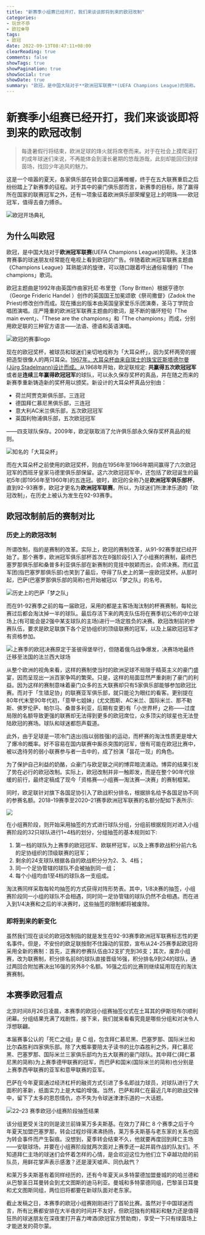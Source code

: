 ```yaml
---
title: "新赛季小组赛已经开打，我们来谈谈即将到来的欧冠改制"
categories:
- 玩世不恭
- 欧拉⚽️导
tags:
- 欧冠
date: 2022-09-13T08:47:11+08:00
clearReading: true
comments: false
showTags: true
showPagination: true
showSocial: true
showDate: true
summary: "欧冠，是中国大陆对于**欧洲冠军联赛**(UEFA Champions League)的简称。关注体育赛事的球迷朋友经常能在电视上看到欧冠的广告。伴随着欧洲冠军联赛主题曲《Champions League》耳熟能详的旋律，可以随口跟着哼出通俗易懂的「The champions」歌词。"
---
```


# 新赛季小组赛已经开打，我们来谈谈即将到来的欧冠改制

> 每逢暑假行将结束，欧洲足球的烽火就将席卷而来。对于在社会上摸爬滚打的成年球迷们来说，不再能体会到漫长暑期的悠哉游哉，此刻却能回归到绿茵场，找回少年追风的魅力。

这是一个喧嚣的夏天，各家俱乐部在转会窗口运筹帷幄，终于在五大联赛重启之后纷纷踏上了新赛季的征程。对于其中的豪门俱乐部而言，新赛季的目标，除了赢得所在国家的联赛冠军之外，还有一项象征着欧洲俱乐部荣耀皇冠上的明珠——欧冠冠军，值得去奋力搏杀。

![欧冠开场典礼](https://cdn.jsdelivr.net/gh/copperfield-dev/picture_bed@master/uPic/%E6%AC%A7%E5%86%A0%E5%BC%80%E5%9C%BA%E5%85%B8%E7%A4%BC.jpg)


## 为什么叫欧冠

欧冠，是中国大陆对于**欧洲冠军联赛**(UEFA Champions League)的简称。关注体育赛事的球迷朋友经常能在电视上看到欧冠的广告。伴随着欧洲冠军联赛主题曲《Champions League》耳熟能详的旋律，可以随口跟着哼出通俗易懂的「The champions」歌词。

欧冠主题曲是1992年由英国作曲家托尼·布里登（Tony Britten）根据亨德尔（George Frideric Handel ）创作的英国国王加冕颂歌《祭司撒督》(Zadok the Priest)修改创作而成。现在播出的版本由英国皇家爱乐乐团演奏，圣马丁学院合唱团演唱。庄严隆重的欧洲冠军联赛主题曲的歌词，是不断的循环短句「The main event」、「These are the champions」和「The champions」而成，分别用欧足联的三种官方语言——法语、德语和英语演唱。

![欧冠的赛事logo](https://cdn.jsdelivr.net/gh/copperfield-dev/picture_bed@master/uPic/%E6%AC%A7%E5%86%A0%E7%9A%84%E8%B5%9B%E4%BA%8Blogo.jpg)


现在的欧冠奖杯，被球员和球迷们亲切地戏称为「大耳朵杯」，因为奖杯两旁的握把造型很像人的两只耳朵。[1967年，大耳朵杯由来自瑞士的珠宝匠斯塔德尔曼(Jürg Stadelmann)设计而成。](https://www.uefa.com/uefachampionsleague/news/022a-0e6a4115e42c-7a8e91e430ec-1000--champions-league-trophy/)从1968年开始，欧足联规定: **共赢得五次欧冠冠军**或者是**连续三年赢得欧冠冠军**的球队，可以永久保存奖杯的真品，并在随之而来的新赛季重新铸造新的奖杯用以颁奖。新设计的大耳朵杯真品分别由：

- 荷兰阿贾克斯俱乐部，三连冠
- 德国拜仁慕尼黑俱乐部，三连冠
- 意大利AC米兰俱乐部，五次欧冠冠军
- 英国利物浦俱乐部，五次欧冠冠军
    
——四支球队保存。2009年，欧足联取消了允许俱乐部永久保存奖杯真品的规则。

![知名的「大耳朵杯」](https://cdn.jsdelivr.net/gh/copperfield-dev/picture_bed@master/uPic/%E7%9F%A5%E5%90%8D%E7%9A%84%E3%80%8C%E5%A4%A7%E8%80%B3%E6%9C%B5%E6%9D%AF%E3%80%8D.jpg)


而在大耳朵杯之前使用的欧冠奖杯，则由在1956年至1966年期间赢得了六次欧冠冠军的西班牙皇家马德里俱乐部保留。这六次欧冠冠军中，还包括了欧冠诞生的最初5年(即1956年至1960年)的五连冠。彼时，欧冠的全称乃是**欧洲冠军俱乐部杯**，直到92-93赛季，欧冠才更名为**欧洲冠军联赛**。所以，为球迷们所津津乐道的「欧冠改制」，在历史上被认为发生在92-93赛季。

## 欧冠改制前后的赛制对比

### 历史上的欧冠改制

所谓改制，指的是赛制的改革。实际上，欧冠的赛制改革，从91-92赛季就已经开始了。那个赛季，欧洲冠军俱乐部杯首次在8强阶段引入了小组赛的赛制，最终巴塞罗那俱乐部和桑普多利亚俱乐部在新赛制的竞技中脱颖而出，会师决赛。而红蓝军团(指巴塞罗那俱乐部)也笑到了最后，夺得了队史上的第一座欧冠奖杯。从那时起，巴萨(巴塞罗那俱乐部的简称)也开始被冠以「梦之队」的名号。

![历史上的巴萨「梦之队」](https://cdn.jsdelivr.net/gh/copperfield-dev/picture_bed@master/uPic/%E5%8E%86%E5%8F%B2%E4%B8%8A%E7%9A%84%E5%B7%B4%E8%90%A8%E3%80%8C%E6%A2%A6%E4%B9%8B%E9%98%9F%E3%80%8D.jpg)


而在91-92赛季之前的每一届欧冠，采用的都是主客场淘汰制的杯赛赛制，每轮比赛过后都会淘汰掉一半的球队。最后存活下来的两支队伍将在赛季初公布的中立球场上(有可能会是2强中某支球队的主场)进行一场定胜负的决赛。欧冠改制前的参赛队伍，要求是欧足联旗下各个足协组织的顶级联赛的冠军，以及上届欧冠冠军才有资格参加。

![上赛季的欧冠决赛原定于圣彼得堡举行，但随着俄乌战争爆发，决赛场地最终迁移至法国的法兰西大球场](https://cdn.jsdelivr.net/gh/copperfield-dev/picture_bed@master/uPic/%E4%B8%8A%E8%B5%9B%E5%AD%A3%E6%AC%A7%E5%86%A0%E5%86%B3%E8%B5%9B.jpg)


从整个欧洲的视角来看，这样的赛制使当时的欧洲足球不局限于精英主义的豪门盛宴，因而呈现出一派百家争鸣的繁荣。只是，这样的局面显然严重剥削了豪门的利益。因为这样的赛制意味着豪门众多的五大联赛却只有5家俱乐部能够参加欧冠比赛。而对于「生错足协」的联赛亚军俱乐部，就只能沦为眼红的看客。更别提在80年代末至90年代初，「意甲七姐妹」(尤文图斯、AC米兰、国际米兰、那不勒斯、佛罗伦萨、帕尔马、桑普多利亚，后期有变更)有「小世界杯」之称——过度局限的名额导致更强的联赛却无法得到更多的欧冠席位，众多顶尖的球星也无法登陆欧冠的赛场。球队和球迷都怨声载道。

此外，由于足球是一项冷门迭出(指以弱胜强)的运动，而杯赛的淘汰性质更是增大了爆冷的概率。好不容易在国内联赛中厮杀突围的冠军，很有可能在欧冠比赛中，被以逸待劳的弱小联赛参与者一击中的，成了扮演「昙花一现」的角色。

为了保护自己利益的奶酪，众豪门与欧足联之间的博弈暗流涌动。博弈的结果引发了势在必行的欧冠改制。实际上，欧冠改制并非一触即发，而是在整个90年代徐缓的前行，最终定稿成了现今「资格赛—小组赛—淘汰赛—决赛」的赛制框架。

同时，欧足联针对旗下各国足协引入了欧战积分排名，根据排名给予各国足协不同的参赛名额。2018–19赛季至2020–21赛季欧洲冠军联赛的名额分配如下表所示:

![](https://cdn.jsdelivr.net/gh/copperfield-dev/picture_bed@master/uPic/SCR-20220908-2w.png)


在小组赛阶段，则开始采用抽签的方式进行球队分组，分组前根据规则对进入小组赛阶段的32只球队进行1~4档的划分，分组抽签的基本规则如下:

1. 第一档的球队为上赛季的欧冠冠军、欧联杯冠军，以及上赛季欧战积分前六名的足协组织的顶级联赛的冠军；
2. 剩余的24支球队根据各自的欧战积分分为2、3、4档；
3. 同一个足协管辖的球队不会被抽到同一组；
4. 每个小组均由1至4档的球队各一支组成。

淘汰赛同样采取每轮均抽签的方式获得对阵形势表。其中，1/8决赛的抽签，小组赛阶段同一小组的球队不会相遇，同时同一足协管辖的球队仍然不会相遇。而在进入到1/4决赛和之后的半决赛时，这些抽签的限制都将被废除。

### 即将到来的新变化

虽然我们现在谈论的欧冠改制指的就是发生在92-93赛季欧洲冠军联赛标志性的更名事件。但是，不安份的欧足联按耐不住躁动的官腔，宣布从24-25赛季起欧冠将采用全新的赛制：首先，正赛的参赛队伍由32支扩充到36支；其次，废弃小组赛，改为联赛制，积分排名前8的球队直接晋级16强，积分排名9到24的球队，通过两回合附加赛决出16强的另外8个名额。16强之后的比赛则继续延用现在的淘汰赛赛制。

## 本赛季欧冠看点

北京时间8月26日凌晨，本赛季的欧冠小组赛抽签仪式在土耳其的伊斯坦布尔顺利闭幕。分组结果充满了戏剧性，接下来，我们就来看看究竟是哪些分组和对决令人浮想联翩。

本届赛事公认的「死亡之组」是 C 组，包含拜仁慕尼黑、巴塞罗那、国际米兰和比尔森胜利四家俱乐部。除了大概率要陪太子读书的比尔森胜利之外，拜仁慕尼黑、巴塞罗那、国际米兰三家俱乐部均为五大联赛的豪门球队。其中拜仁(拜仁慕尼黑的简称)为上赛季德甲联赛的冠军，而巴萨和国米(国际米兰的简称)也分别是上赛季西甲联赛的亚军和意甲联赛的亚军。

巴萨在今年夏窗通过经济杠杆的融资方式引进了多名即战力球员，对球队进行了大面积的革新，纸面实力上是大幅的增强。当然，巴萨和拜仁在最近几年的欧战交锋中，留下了太多的恩怨情仇，亦不失为令球迷津津乐道的一大话题。

![22⁠–23 赛季欧冠小组赛阶段抽签结果](https://cdn.jsdelivr.net/gh/copperfield-dev/picture_bed@master/uPic/22%E2%80%9323%20%E8%B5%9B%E5%AD%A3%E6%AC%A7%E5%86%A0%E5%B0%8F%E7%BB%84%E8%B5%9B%E9%98%B6%E6%AE%B5%E6%8A%BD%E7%AD%BE%E7%BB%93%E6%9E%9C.png)


该分组更受关注的则是波兰前锋莱万多夫斯基。在效力了拜仁 8 个赛季之后于今年夏天加盟巴塞罗那，转会过程炒得沸沸扬扬，莱万多夫斯基与老东家的关系也因为转会事件而产生裂痕。没想到，夏季转会结束不久，他就要再度回到拜仁主场——安联球场，并要在小组赛阶段就两次面对上赛季还一起并肩作战的队友们。不知道拜仁主场的球迷们会怀着怎样的心情，是会欢迎这位为他们立下卓越功勋的前队员，用鲜花掌声表示感激？还是漫天嘘声、同仇敌忾？

和莱万多夫斯基有着同样经历的，还有今年夏天从多特蒙德加盟曼城的的哈兰德和从巴黎圣日耳曼转会到尤文图斯的迪马利亚。曼城和多特蒙德同组，巴黎圣日耳曼和尤文图斯同组，两位旧将都要在新球队面对老东家。

截止发稿之日，本赛季的欧冠小组赛刚刚进行了首轮比赛。虽然对于中国球迷而言，所有比赛都安排在大半夜的时间并不友好，但欧冠独有的精彩和魅力还是值得狂热的球迷朋友在深夜里打开喜力啤酒(欧冠官方赞助商)，享受一下只有绿茵场上才能迸发的荷尔蒙。